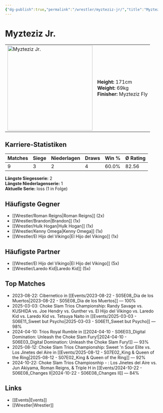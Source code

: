 ```yaml
---
{"dg-publish":true,"permalink":"/wrestler/myzteziz-jr/","title":"Myzteziz Jr.","tags":["wrestler"],"noteIcon":""}
---
```



# Myzteziz Jr.

<table>
        <tr>
        <td><img src="https://github.com/CptSpaulding1980/choke-slam-wrestling/releases/download/images/Myzteziz_Jr..png" width="280" alt="Myzteziz Jr."></td>
        <td>
        <b>Height:</b> 171cm<br>
        <b>Weight:</b> 69kg<br>
        <b>Finisher:</b> Myzteziz Fly<br>
        </td>
        </tr>
        </table>
        
## Karriere-Statistiken

| Matches | Siege | Niederlagen | Draws | Win % | Ø Rating |
|---------|-------|-------------|-------|-------|-----------|
| 9 | 3 | 2 | 4 | 60.0% | 82.56 |

**Längste Siegesserie:** 2<br>**Längste Niederlagenserie:** 1<br>**Aktuelle Serie:** loss (1 in Folge)


## Häufigste Gegner
- [[Wrestler/Roman Reigns\|Roman Reigns]] (2x)
- [[Wrestler/Brandon\|Brandon]] (1x)
- [[Wrestler/Hulk Hogan\|Hulk Hogan]] (1x)
- [[Wrestler/Kenny Omega\|Kenny Omega]] (1x)
- [[Wrestler/El Hijo del Vikingo\|El Hijo del Vikingo]] (1x)

## Häufigste Partner
- [[Wrestler/El Hijo del Vikingo\|El Hijo del Vikingo]] (5x)
- [[Wrestler/Laredo Kid\|Laredo Kid]] (5x)

## Top Matches
- 2023-08-22: Cibernetico in [[Events/2023-08-22 - S05E08_Dia de los Muertos\|2023-08-22 - S05E08_Dia de los Muertos]] — 100%
- 2025-03-03: Choke Slam Trios Championship: Randy Savage vs. KUSHIDA vs. Joe Hendry vs. Gunther vs. El Hijo del Vikingo vs. Laredo Kid vs. Laredo Kid vs. Tetsuya Naito in [[Events/2025-03-03 - S06E11_Sweet but Psycho\|2025-03-03 - S06E11_Sweet but Psycho]] — 98%
- 2024-04-10: Trios Royal Rumble in [[2024-04-10 - S06E03_Digital Domination: Unleash the Choke Slam Fury!\|2024-04-10 - S06E03_Digital Domination: Unleash the Choke Slam Fury!]] — 93%
- 2025-08-12: Choke Slam Trios Championship: Sweet 'n Sour Elite vs. Los Jinetes del Aire in [[Events/2025-08-12 - S07E02_King & Queen of the Ring\|2025-08-12 - S07E02_King & Queen of the Ring]] — 92%
- 2024-10-22: Choke Slam Trios Champiosnhip - : Los Jinetes del Aire vs. Jun Akiyama, Roman Reigns, & Triple H in [[Events/2024-10-22 - S06E08_Changes II\|2024-10-22 - S06E08_Changes II]] — 84%

## Links
- [[Events\|Events]]
- [[Wrestler\|Wrestler]]
